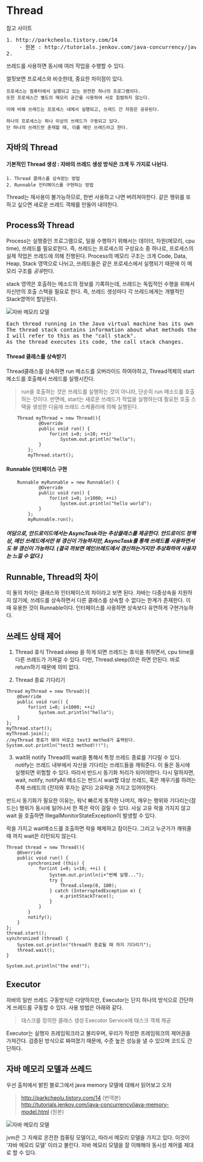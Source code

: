 Thread
============================
참고 사이트
<pre>
1. http://parkcheolu.tistory.com/14
	- 원본 : http://tutorials.jenkov.com/java-concurrency/java-memory-model.html
2.  
</pre>

쓰레드를 사용하면 동시에 여러 작업을 수행할 수 있다.

얼핏보면 프로세스와 비슷한데, 중요한 차이점이 있다.
```
프로세스는 컴퓨터에서 실행되고 있는 완전한 하나의 프로그램이다. 
또한 프로세스간 별도의 메모리 공간을 사용하여 서로 침범하지 않는다. 

이에 비해 쓰레드는 프로세스 내에서 실행되고, 쓰레드 간 자원은 공유된다.

하나의 프로세스는 하나 이상의 쓰레드가 구동되고 있다.
단 하나의 쓰레드만 존재할 때, 이를 메인 쓰레드라고 한다.
```
 

## 자바의 Thread 

#### 기본적인 Thread 생성 : 자바의 쓰레드 생성 방식은 크게 두 가지로 나뉜다.

```
1. Thread 클래스를 상속받는 방법
2. Runnable 인터페이스를 구현하는 방법
```
Thread는 재사용이 불가능하므로, 한번 사용하고 나면 버려져야한다. 같은 행위를 또 하고 싶으면 새로운 쓰레드 객체를 만들어 내야한다.


## Process와 Thread

Process는 실행중인 프로그램으로, 일을 수행하기 위해서는 데이터, 자원(메모리, cpu time), 쓰레드를 필요로한다.
즉, 쓰레드는 프로세스의 구성요소 중 하나로, 프로세스의 실제 작업은 쓰레드에 의해 진행된다.
Process의 메모리 구조는 크게  Code, Data, Heap, Stack 영역으로 나뉘고, 쓰레드들은 같은 프로세스에서 실행되기 때문에 이 메모리 구조를 *공유*한다.

stack 영역은 호출하는 메소드의 정보를 기록하는데, 쓰레드는 독립적인 수행을 위해서 자신만의 호출 스택을 필요로 한다.
즉, 쓰레드 생성마다 각 쓰레드에게는 개별적인 Stack영역이 할당된다.  

![자바 메모리 모델](./img/jvm_memory_model.png)

<pre>
Each thread running in the Java virtual machine has its own thread stack. 
The thread stack contains information about what methods the thread has called to reach the current point of execution. 
I will refer to this as the "call stack". 
As the thread executes its code, the call stack changes.
</pre>

#### Thread 클래스를 상속받기
Thread클래스를 상속하면 run 메소드를 오버라이드 하여야하고, Thread객체의 start메소드를 호출해서 쓰레드를 실행시킨다.
> run을 호출하는 것은 쓰레드를 실행하는 것이 아니라, 단순히 run 메소드를 호출하는 것이다. 반면에, start는 새로운 쓰레드가 작업을 실행하는데 필요한 호출 스택을 생성한 다음에 쓰레드 스케줄러에 의해 실행된다.
```
	Thread myThread = new Thread(){
            @Override
            public void run() {
                for(int i=0; i<10; ++i)
                    System.out.println("hello");
            }
        };
        myThread.start();
```

#### Runnable 인터페이스 구현
```
	Runnable myRunnable = new Runnable() {
            @Override
            public void run() {
                for(int i=0; i<1000; ++i)
                    System.out.println("hello world");
            }
        };
        myRunnable.run();
```

##### 여담으로, 안드로이드에서는 AsyncTask라는 추상클래스를 제공한다. 안드로이드 정책상, 메인 쓰레드에서만 뷰 갱신이 가능하지만, AsyncTask를 통해 쓰레드를 사용하면서도 뷰 갱신이 가능하다. (결국 까보면 메인쓰레드에서 갱신하는거지만 추상화하여 사용자는 느낄 수 없다.)

## Runnable, Thread의 차이

이 둘의 차이는 클래스와 인터페이스의 차이라고 보면 된다.
자바는 다중상속을 지원하지 않기에, 쓰레드를 상속하면서 다른 클래스를 상속할 수 없다는 한계가 존재한다. 이 때 유용한 것이 Runnable이다. 인터페이스를 사옹하면 상속보다 유연하게 구현가능하다. 


## 쓰레드 상태 제어

1. Thread 휴식
Thread.sleep 을 하게 되면 쓰레드는 휴식을 취하면서, cpu time을 다른 쓰레드가 가져갈 수 있다.
다만, Thread.sleep(0)은 하면 안된다. 바로 return하기 때문에 의미 없다.

2. Thread 종료 기다리기
```
Thread myThread = new Thread(){
    @Override
    public void run() {
        for(int i=0; i<1000; ++i)
            System.out.println("hello");
    }
};
myThread.start();
myThread.join();
//myThread 종료가 돼야 비로소 test3 method가 출력된다.
System.out.println("test3 method!!!");
```

3. wait와 notify
Thread의 wait을 통해서 특정 쓰레드 종료를 기다릴 수 있다. 
notify는 쓰레드 내부에서 자신을 기다리는 쓰레드들을 깨워준다.
이 둘은 동시에 실행되면 위험할 수 있다. 따라서 반드시 동기화 처리가 되어야한다.
다시 말하자면, wait, notify, notifyAll 메소드는 반드시 wait할 대상 쓰레드, 혹은 깨우기를 하려는 주체 쓰레드의 (전자와 후자는 같다) 고유락을 가지고 있어야한다.

반드시 동기화가 필요한 이유는, 워낙 빠르게 동작한 나머지, 깨우는 행위와 기다리는(잠드는) 행위가 동시에 일어나서 한 쪽은 락이 걸릴 수 있다.
사실 고유 락을 가지지 않고 wait 을 호출하면 IllegalMonitorStateException이 발생할 수 있다.

락을 가지고 wait메소드를 호출하면 락을 해제하고 잠이든다. 그리고 누군가가 깨워줄 때 까지 wait은 리턴되지 않는다.
```
Thread thread = new Thread(){
    @Override
    public void run() {
        synchronized (this) {
            for(int i=0; i<10; ++i) {
                System.out.println(i+"번째 실행...");
                try {
                    Thread.sleep(0, 100);
                } catch (InterruptedException e) {
                    e.printStackTrace();
                }
            }
        }
        notify();
    }
};
thread.start();
synchronized (thread) {
    System.out.println("thread가 종료될 때 까지 기다리기");
    thread.wait();
}

System.out.println("the end!");
```

## Executor
자바의 일반 쓰레드 구동방식은 다양하지만, Executor는 단지 하나의 방식으로 간단하게 쓰레드를 구동할 수 있다.
사용 방법은 아래와 같다.
> 태스크를 정의한 클래스 생성
> Executor Service에 태스크 객체 제공

Executor는 실행자 프레임워크라고 불리우며, 우리가 작성한 프레임워크의 제어권을 가져간다.
검증된 방식으로 짜여졌기 때문에, 수준 높은 성능을 낼 수 있으며 코드도 간단하다.



## 자바 메모리 모델과 쓰레드
우선 출처에서 밝힌 블로그에서 java memory 모델에 대해서 읽어보고 오자
> http://parkcheolu.tistory.com/14 (번역본)
> http://tutorials.jenkov.com/java-concurrency/java-memory-model.html (원본)

![자바 메모리 모델](./img/jvm_memory_model2.png)

jvm은 그 자체로 온전한 컴퓨팅 모델이고, 따라서 메모리 모델을 가지고 있다. 이것이 '자바 메모리 모델' 이라고 불린다.
자바 메모리 모델을 잘 이해해야 동시성 제어를 제대로 할 수 있다.








